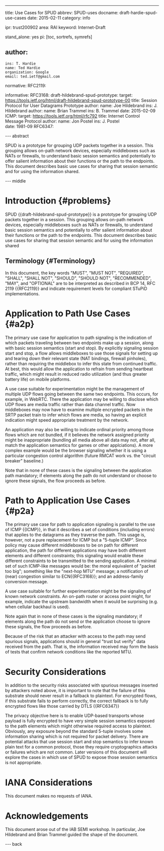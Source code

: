 ---
title: Use Cases for SPUD
abbrev: SPUD-uses
docname: draft-hardie-spud-use-cases
date: 2015-02-11
category: info

ipr: trust200902
area: RAI
keyword: Internet-Draft

stand_alone: yes
pi: [toc, sortrefs, symrefs]

author:
 -
    ins: T. Hardie
    name: Ted Hardie
    organization: Google
    email: ted.ietf@gmail.com

normative:
  RFC2119:
 

informative:
  RFC3168:
  draft-hildebrand-spud-prototype:
     target: https://tools.ietf.org/html/draft-hildebrand-spud-prototype-00
     title: Session Protocol for User Datagrams Prototype
     author: 
        name: Joe Hildebrand
        ins: J. Hildebrand
     author:
        name: Brian Trammel
        ins: B. Trammel
     date: 2015-02-09
  ICMP:
     target: https://tools.ietf.org/html/rfc792
     title: Internet Control Message Protocol
     author:
        name: Jon Postel
        ins:  J. Postel   
     date: 1981-09
  RFC6347:

--- abstract

SPUD is a prototype for grouping UDP packets together in a session.
This grouping allows on-path network devices, especially middleboxes 
such as NATs or firewalls, to understand basic session semantics
and potentially to offer salient information about their functions
or the path to the endpoints.  This document describes basic
use cases for sharing that session semantic and for using the
information shared.



--- middle

Introduction        {#problems}
============

SPUD
{{draft-hildebrand-spud-prototype}}
is a prototype for grouping UDP packets together in a session.
This grouping allows on-path network devices, especially middleboxes 
such as NATs or firewalls, to understand basic session semantics
and potentially to offer salient information about their functions
or the path to the endpoints.  This document describes basic
use cases for sharing that session semantic and for using the
information shared

Terminology          {#Terminology}
-----------
In this document, the key words "MUST", "MUST NOT", "REQUIRED",
"SHALL", "SHALL NOT", "SHOULD", "SHOULD NOT", "RECOMMENDED", "MAY",
and "OPTIONAL" are to be interpreted as described in BCP 14, RFC 2119
{{RFC2119}} and indicate requirement levels for compliant STuPiD
implementations.

Application to Path Use Cases   {#a2p}
=============================

The primary use case for application to path signaling is the
indication of which packets traveling between two endpoints make up a
session, along with basic session semantics (start and stop).  By
explicitly signaling session start and stop, a flow allows middleboxes
to use those signals for setting up and tearing down their relevant
state (NAT bindings, firewall pinholes), rather than requiring the
middlebox to infer this state from continued traffic.  At best, this
would allow the application to refrain from sending heartbeat traffic,
which might result in reduced radio utilization (and thus greater
battery life) on mobile platforms.

A use case suitable for experimentation might be the management of
multiple UDP flows going between the same two endpoints.  This occurs,
for example, in WebRTC.  There the application may be willing to
disclose which UDP flows are media traffic rather than data channel
traffic. Now middleboxes may now have to examine multiple encrypted
packets in the SRTP packet train to infer which flows are media, so
having an explicit indication might speed appropriate treatment by the
network.

An application may also be willing to indicate ordinal priority among
those flows which are not bundled, if it believes the network
assigned priority might be inappropriate (bundling all media above
all data may not, after all, match the application semantics for
games or other applciations).  A more complex example would be the
browser signaling whether it is using a particular congestion control
algorithm (future RMCAT work vs. the "circuit breaker" baseline.)

Note that in none of these cases is the signaling between the 
application path mandatory; if elements along the path do not
understand or choose to ignore these signals, the flow proceeds
as before.

Path to Application Use Cases   {#p2a}
=============================   

The primary use case for path to application signaling is parallel to
the use of ICMP {{ICMP}}, in that it describes a set of conditions
(including errors) that applies to the datagrams as they traverse the
path.  This usage is, however, not a pure replacement for ICMP but a
"5-tuple ICMP".  Since policy may cause different middleboxes to be on
path for different application, the path for different applications
may have both different elements and different constraints; this
signaling would enable these different constraints to be transmitted
to the sending application.  A minimal set of such ICMP-like messages
would be: the moral equivalent of "packet too big"; something like the
"next-hop MTU" message; a notification of (near) congestion similar
to ECN{{RFC3168}}; and an address-family conversion message.

A use case suitable for further experimentation might be the signaling
of known network constraints.  An on-path router or access point
might, for example, indicate the upstream bandwidth when it would
be surprising (e.g. when cellular backhaul is used).

Note again that in none of these cases is the signaling mandatory; if
elements along the path do not send or the application choose to ignore
these signals, the flow proceeds as before.

Because of the risk that an attacker with access to the path may
send spurious signals, applications should in general "trust but
verify" data received from the path.  That is, the information
received may form the basis of tests that confirm network conditions
like the reported MTU.


Security Considerations
=======================

In addition to the security risks associated with spurious messages
inserted by attackers noted above, it is important to note that
the failure of this substrate should never result in a fallback
to plaintext.  For encrypted flows, if this substrate fails to
perform correctly, the correct fallback is to fully encrypted
flows like those carried by DTLS {{RFC6347}}

The privacy objective here is to enable UDP-based transports whose
payload is fully encrypted to have very simple session semantics
exposed to the path elements which might otherwise required access to
plaintext.  Obviously, any exposure beyond the standard 5-tuple
involves some information sharing which is not required for packet
delivery.  There are potential attacks that use session start and stop
semantics to infer known plain text for a common protocol, those they
require cryptographics attacks or failures which are not common.
Later versions of this document will explore the cases in which use of
SPUD to expose those session semantics is not appropriate.

IANA Considerations
===================

This document makes no requests of IANA.

Acknowledgements
================

This document arose out of the IAB SEMI workshop.  In particular,
Joe Hildebrand and Brian Trammel guided the shape of the document.

--- back






